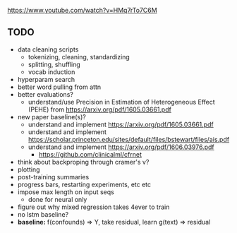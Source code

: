 https://www.youtube.com/watch?v=HMq7rTo7C6M


## TODO
* data cleaning scripts
    * tokenizing, cleaning, standardizing
    * splitting, shuffling
    * vocab induction
* hyperparam search
* better word pulling from attn
* better evaluations?
    * understand/use Precision in Estimation of Heterogeneous Effect (PEHE) from https://arxiv.org/pdf/1605.03661.pdf
* new paper baseline(s)?
    * understand and implement https://arxiv.org/pdf/1605.03661.pdf
    * understand and implement https://scholar.princeton.edu/sites/default/files/bstewart/files/ais.pdf
    * understand and implement https://arxiv.org/pdf/1606.03976.pdf
         * https://github.com/clinicalml/cfrnet
* think about backproping through cramer's v?
* plotting
* post-training summaries
* progress bars, restarting experiments, etc etc
* impose max length on input seqs
   * done for neural only
* figure out why mixed regression takes 4ever to train
* no lstm baseline?
* **baseline:** f(confounds) => Y, take residual, learn g(text) => residual

